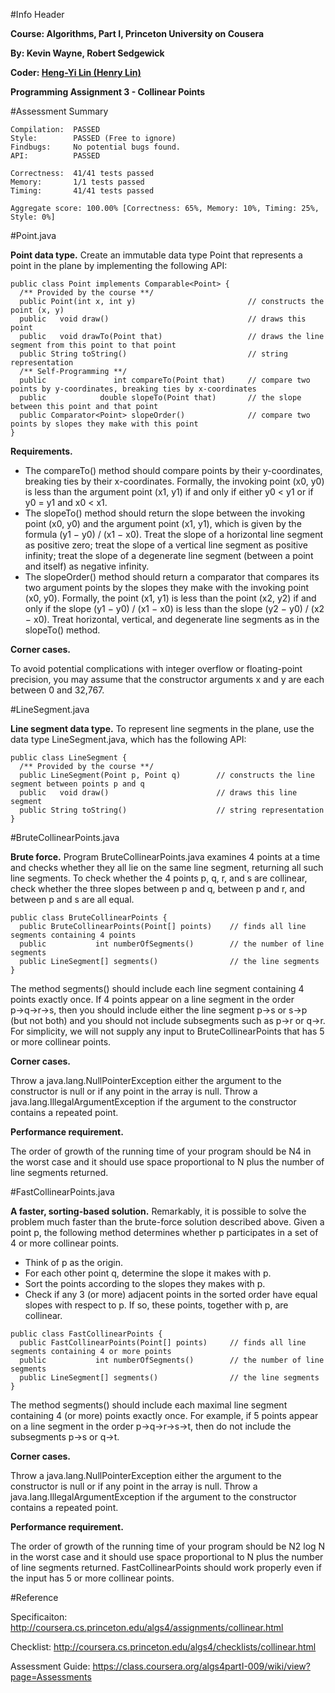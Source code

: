 
#Info Header

**Course:   Algorithms, Part I, Princeton University on Cousera**
  
**By:       Kevin Wayne, Robert Sedgewick**

**Coder:    [Heng-Yi Lin (Henry Lin)](http://hyl.tech)**

**Programming Assignment 3 - Collinear Points**

#Assessment Summary

    Compilation:  PASSED
    Style:        PASSED (Free to ignore)
    Findbugs:     No potential bugs found.
    API:          PASSED

    Correctness:  41/41 tests passed
    Memory:       1/1 tests passed
    Timing:       41/41 tests passed

    Aggregate score: 100.00% [Correctness: 65%, Memory: 10%, Timing: 25%, Style: 0%]

#Point.java

**Point data type.** 
Create an immutable data type Point that represents a point in the plane by implementing the following API:

```
public class Point implements Comparable<Point> {
  /** Provided by the course **/
  public Point(int x, int y)                         // constructs the point (x, y)
  public   void draw()                               // draws this point
  public   void drawTo(Point that)                   // draws the line segment from this point to that point
  public String toString()                           // string representation
  /** Self-Programming **/
  public               int compareTo(Point that)     // compare two points by y-coordinates, breaking ties by x-coordinates
  public            double slopeTo(Point that)       // the slope between this point and that point
  public Comparator<Point> slopeOrder()              // compare two points by slopes they make with this point
}
```

**Requirements.**

- The compareTo() method should compare points by their y-coordinates, breaking ties by their x-coordinates. Formally, the invoking point (x0, y0) is less than the argument point (x1, y1) if and only if either y0 < y1 or if y0 = y1 and x0 < x1.
- The slopeTo() method should return the slope between the invoking point (x0, y0) and the argument point (x1, y1), which is given by the formula (y1 − y0) / (x1 − x0). Treat the slope of a horizontal line segment as positive zero; treat the slope of a vertical line segment as positive infinity; treat the slope of a degenerate line segment (between a point and itself) as negative infinity.
- The slopeOrder() method should return a comparator that compares its two argument points by the slopes they make with the invoking point (x0, y0). Formally, the point (x1, y1) is less than the point (x2, y2) if and only if the slope (y1 − y0) / (x1 − x0) is less than the slope (y2 − y0) / (x2 − x0). Treat horizontal, vertical, and degenerate line segments as in the slopeTo() method.


**Corner cases.**

To avoid potential complications with integer overflow or floating-point precision, you may assume that the constructor arguments x and y are each between 0 and 32,767.


#LineSegment.java

**Line segment data type.**
To represent line segments in the plane, use the data type LineSegment.java, which has the following API:

```
public class LineSegment {
  /** Provided by the course **/
  public LineSegment(Point p, Point q)        // constructs the line segment between points p and q
  public   void draw()                        // draws this line segment
  public String toString()                    // string representation
}
```


#BruteCollinearPoints.java

**Brute force.**
Program BruteCollinearPoints.java examines 4 points at a time and checks whether they all lie on the same line segment, returning all such line segments. To check whether the 4 points p, q, r, and s are collinear, check whether the three slopes between p and q, between p and r, and between p and s are all equal.

```
public class BruteCollinearPoints {
  public BruteCollinearPoints(Point[] points)    // finds all line segments containing 4 points
  public           int numberOfSegments()        // the number of line segments
  public LineSegment[] segments()                // the line segments
}
```

The method segments() should include each line segment containing 4 points exactly once. If 4 points appear on a line segment in the order p→q→r→s, then you should include either the line segment p→s or s→p (but not both) and you should not include subsegments such as p→r or q→r. For simplicity, we will not supply any input to BruteCollinearPoints that has 5 or more collinear points.

**Corner cases.**

Throw a java.lang.NullPointerException either the argument to the constructor is null or if any point in the array is null. Throw a java.lang.IllegalArgumentException if the argument to the constructor contains a repeated point.

**Performance requirement.**

The order of growth of the running time of your program should be N4 in the worst case and it should use space proportional to N plus the number of line segments returned.


#FastCollinearPoints.java

**A faster, sorting-based solution.** 
Remarkably, it is possible to solve the problem much faster than the brute-force solution described above. Given a point p, the following method determines whether p participates in a set of 4 or more collinear points.

- Think of p as the origin.
- For each other point q, determine the slope it makes with p.
- Sort the points according to the slopes they makes with p.
- Check if any 3 (or more) adjacent points in the sorted order have equal slopes with respect to p. If so, these points, together with p, are collinear.

```
public class FastCollinearPoints {
  public FastCollinearPoints(Point[] points)     // finds all line segments containing 4 or more points
  public           int numberOfSegments()        // the number of line segments
  public LineSegment[] segments()                // the line segments
}
```

The method segments() should include each maximal line segment containing 4 (or more) points exactly once. For example, if 5 points appear on a line segment in the order p→q→r→s→t, then do not include the subsegments p→s or q→t.    

**Corner cases.**

Throw a java.lang.NullPointerException either the argument to the constructor is null or if any point in the array is null. Throw a java.lang.IllegalArgumentException if the argument to the constructor contains a repeated point.

**Performance requirement.**

The order of growth of the running time of your program should be N2 log N in the worst case and it should use space proportional to N plus the number of line segments returned. FastCollinearPoints should work properly even if the input has 5 or more collinear points.    


#Reference

Specificaiton:    http://coursera.cs.princeton.edu/algs4/assignments/collinear.html

Checklist:        http://coursera.cs.princeton.edu/algs4/checklists/collinear.html

Assessment Guide: https://class.coursera.org/algs4partI-009/wiki/view?page=Assessments

